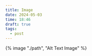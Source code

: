 ```yaml
---
title: Image
date: 2024-05-03
time: 18:46
draft: true
tags:
  - post
---
```

{% image "./path", "Alt Text Image" %}